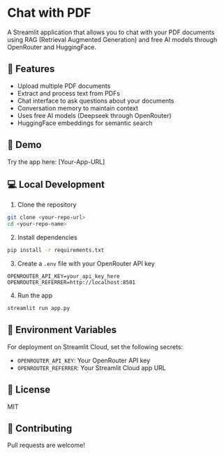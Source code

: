 # Chat with PDF

A Streamlit application that allows you to chat with your PDF documents using RAG (Retrieval Augmented Generation) and free AI models through OpenRouter and HuggingFace.

## 🌟 Features

- Upload multiple PDF documents
- Extract and process text from PDFs
- Chat interface to ask questions about your documents
- Conversation memory to maintain context
- Uses free AI models (Deepseek through OpenRouter)
- HuggingFace embeddings for semantic search

## 🚀 Demo

Try the app here: [Your-App-URL]

## 💻 Local Development

1. Clone the repository
```bash
git clone <your-repo-url>
cd <your-repo-name>
```

2. Install dependencies
```bash
pip install -r requirements.txt
```

3. Create a `.env` file with your OpenRouter API key
```
OPENROUTER_API_KEY=your_api_key_here
OPENROUTER_REFERRER=http://localhost:8501
```

4. Run the app
```bash
streamlit run app.py
```

## 🔑 Environment Variables

For deployment on Streamlit Cloud, set the following secrets:

- `OPENROUTER_API_KEY`: Your OpenRouter API key
- `OPENROUTER_REFERRER`: Your Streamlit Cloud app URL

## 📝 License

MIT

## 🤝 Contributing

Pull requests are welcome! 